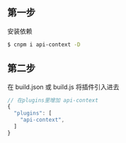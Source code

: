 ## 第一步

安装依赖

```bash
$ cnpm i api-context -D
```

## 第二步

在 build.json 或 build.js 将插件引入进去

```javascript
// 在plugins里增加 api-context
{
  "plugins": [
    "api-context",
  ]
}
```
